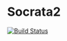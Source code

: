 # Socrata2

[![Build Status](https://github.com/bdklahn/Socrata2.jl/actions/workflows/CI.yml/badge.svg?branch=main)](https://github.com/bdklahn/Socrata2.jl/actions/workflows/CI.yml?query=branch%3Amain)
